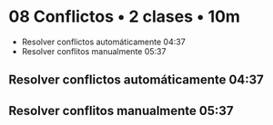 # 08 Conflictos • 2 clases • 10m

* Resolver conflictos automáticamente 04:37
* Resolver conflitos manualmente 05:37

## Resolver conflictos automáticamente 04:37
## Resolver conflitos manualmente 05:37
